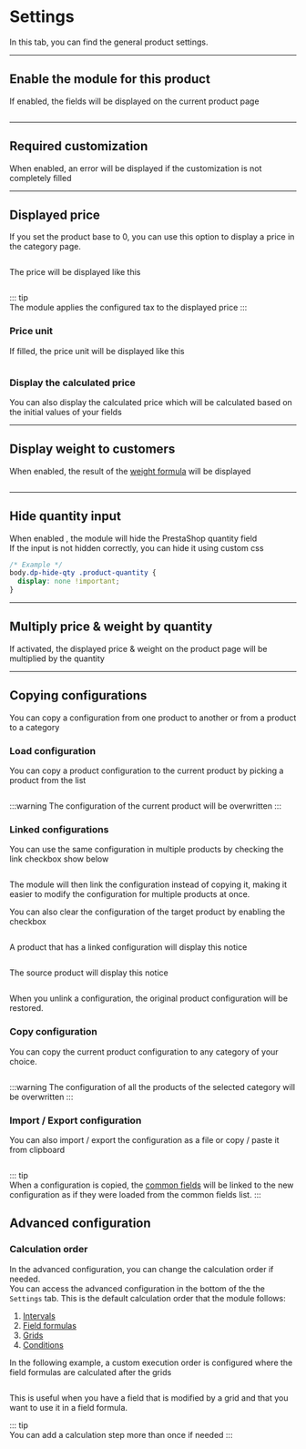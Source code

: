 # Settings

In this tab, you can find the general product settings.  
<img srcset="/dynamicproduct/images/module-interface.jpg 2x" class="border">

---

## Enable the module for this product

If enabled, the fields will be displayed on the current product page

<img srcset="/dynamicproduct/images/enable-option.jpg 2x" class="border">

---

## Required customization

When enabled, an error will be displayed if the customization is not completely filled

---

## Displayed price

If you set the product base to 0, you can use this option to display a price in the category page.

<img srcset="/dynamicproduct/images/display-price-config.jpg 2x" class="border">

The price will be displayed like this

<img srcset="/dynamicproduct/images/display-price.jpg 2x">

::: tip  
The module applies the configured tax to the displayed price
:::

### Price unit

If filled, the price unit will be displayed like this

<img srcset="/dynamicproduct/images/price-unit.jpg 2x">

### Display the calculated price

You can also display the calculated price which will be calculated based on the initial values of
your fields

---

## Display weight to customers

When enabled, the result of
the [weight formula](/dynamicproduct/product-config/08-formulas.md#weight-formula) will be displayed

<img srcset="/dynamicproduct/images/display-weight.jpg 2x" class="border padding">

---

## Hide quantity input

When enabled , the module will hide the PrestaShop quantity field  
If the input is not hidden correctly, you can hide it using custom css

```css
/* Example */
body.dp-hide-qty .product-quantity {
  display: none !important;
}
```

---

## Multiply price & weight by quantity

If activated, the displayed price & weight on the product page will be multiplied by the quantity


---

## Copying configurations

You can copy a configuration from one product to another or from a product to a category

### Load configuration

You can copy a product configuration to the current product by picking a product from the list

<img srcset="/dynamicproduct/images/load-config.jpg 2x" class="border padding">

:::warning The configuration of the current product will be overwritten
:::

### Linked configurations

You can use the same configuration in multiple products by checking the link checkbox show below

<img srcset="/dynamicproduct/images/link-configuration.jpg 2x" class="border padding">

The module will then link the configuration instead of copying it, making it easier to modify the
configuration for multiple products at once.

You can also clear the configuration of the target product by enabling the checkbox

<img srcset="/dynamicproduct/images/clear-config.jpg 2x" class="border padding">

A product that has a linked configuration will display this notice

<img srcset="/dynamicproduct/images/linked-config-target.jpg 2x">

The source product will display this notice

<img srcset="/dynamicproduct/images/linked-config-source.jpg 2x">

When you unlink a configuration, the original product configuration will be restored.

### Copy configuration

You can copy the current product configuration to any category of your choice.

<img srcset="/dynamicproduct/images/copy-config.jpg 2x" class="border padding">

:::warning The configuration of all the products of the selected category will be overwritten
:::

### Import / Export configuration

You can also import / export the configuration as a file or copy / paste it from clipboard

<img srcset="/dynamicproduct/images/import-export.jpg 2x" class="border padding">

::: tip  
When a configuration is copied,
the [common fields](/dynamicproduct/product-config/07-fields.md#common-field) will be linked to the
new configuration as if they were loaded from the common fields list.
:::

## Advanced configuration

### Calculation order

In the advanced configuration, you can change the calculation order if needed.  
You can access the advanced configuration in the bottom of the the `Settings` tab. This is the
default calculation order that the module follows:

1. [Intervals](/dynamicproduct/product-config/12-intervals.md)
2. [Field formulas](/dynamicproduct/product-config/10-field-formulas.md)
3. [Grids](/dynamicproduct/product-config/13-grids.md)
4. [Conditions](/dynamicproduct/product-config/09-conditions.md)

In the following example, a custom execution order is configured where the field formulas are
calculated after the grids

<img srcset="/dynamicproduct/images/exec-order.jpg 2x" class="padding border">

This is useful when you have a field that is modified by a grid and that you want to use it in a
field formula.

::: tip  
You can add a calculation step more than once if needed
:::
